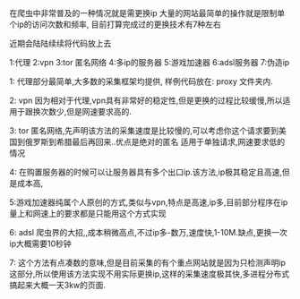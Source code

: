 在爬虫中非常普及的一种情况就是需更换ip
大量的网站最简单的操作就是限制单个ip的访问次数和频率,
目前打算完成过的更换技术有7种左右

近期会陆陆续续将代码放上去



1:代理 
2:vpn
3:tor 匿名网络
4:多ip的服务器
5:游戏加速器
6:adsl服务器
7:伪造ip


1: 代理部分最简单,大多数的采集框架均提供,
样例代码放在: proxy 文件夹内.

2: vpn 因为相对于代理,vpn具有非常好的稳定性,但是更换的过程比较缓慢,所以适用于跟换次数少,但是网速要求高的.

3: tor 匿名网络,先声明该方法的采集速度是比较慢的,可以考虑你这个请求要到美国到俄罗斯到希腊最后再回来..优点是绝对的匿名
适用于单独请求,网速要求低的情况

4: 在购置服务器的时候可以让服务器具有多个出口ip.该方法,ip极其稳定且高速,但是成本高,

5:游戏加速器纯属个人原创的方式,类似与vpn,特点是高速,ip多,目前部分程序在ip量上和网速上的要求都是只能用这个方式实现

6: adsl 爬虫界的大招,,成本稍微高点,不过ip多-数万,速度快,1-10M.缺点,更换一次ip大概需要10秒钟

7: 这个方法有点凑数的意味,但是目前采集的有个重点网站就是因为只检测声明ip这部分,所以使用该方法实现不用实际更换ip,这样的采集速度极其快,多进程分布式搞起来大概一天3kw的页面. 
